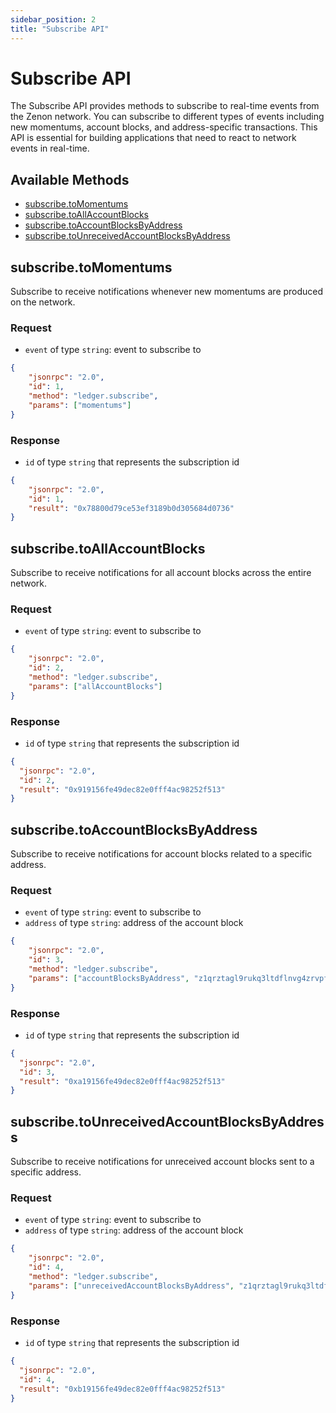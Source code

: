 ```yaml
---
sidebar_position: 2
title: "Subscribe API"
---
```


# Subscribe API

The Subscribe API provides methods to subscribe to real-time events from the Zenon network. You can subscribe to different types of events including new momentums, account blocks, and address-specific transactions. This API is essential for building applications that need to react to network events in real-time.

## Available Methods

* [subscribe.toMomentums](#subscribetomomentums)
* [subscribe.toAllAccountBlocks](#subscribetoallaccountblocks)
* [subscribe.toAccountBlocksByAddress](#subscribetoaccountblocksbyaddress)
* [subscribe.toUnreceivedAccountBlocksByAddress](#subscribetounreceivedaccountblocksbyaddress)

## subscribe.toMomentums

Subscribe to receive notifications whenever new momentums are produced on the network.

### Request

* `event` of type `string`: event to subscribe to

```json
{
    "jsonrpc": "2.0",
    "id": 1,
    "method": "ledger.subscribe",
    "params": ["momentums"]
}
```

### Response

* `id` of type `string` that represents the subscription id

```json
{
    "jsonrpc": "2.0",
    "id": 1,
    "result": "0x78800d79ce53ef3189b0d305684d0736"
}
```

## subscribe.toAllAccountBlocks

Subscribe to receive notifications for all account blocks across the entire network.

### Request

* `event` of type `string`: event to subscribe to

```json
{
    "jsonrpc": "2.0",
    "id": 2,
    "method": "ledger.subscribe",
    "params": ["allAccountBlocks"]
}
```

### Response

* `id` of type `string` that represents the subscription id

```json
{
  "jsonrpc": "2.0",
  "id": 2,
  "result": "0x919156fe49dec82e0fff4ac98252f513"
}
```

## subscribe.toAccountBlocksByAddress

Subscribe to receive notifications for account blocks related to a specific address.

### Request

* `event` of type `string`: event to subscribe to
* `address` of type `string`: address of the account block

```json
{
    "jsonrpc": "2.0",
    "id": 3,
    "method": "ledger.subscribe",
    "params": ["accountBlocksByAddress", "z1qrztagl9rukq3ltdflnvg4zrvpfp84mydfejk9"]
}
```

### Response

* `id` of type `string` that represents the subscription id

```json
{
  "jsonrpc": "2.0",
  "id": 3,
  "result": "0xa19156fe49dec82e0fff4ac98252f513"
}
```

## subscribe.toUnreceivedAccountBlocksByAddress

Subscribe to receive notifications for unreceived account blocks sent to a specific address.

### Request

* `event` of type `string`: event to subscribe to
* `address` of type `string`: address of the account block

```json
{
    "jsonrpc": "2.0",
    "id": 4,
    "method": "ledger.subscribe",
    "params": ["unreceivedAccountBlocksByAddress", "z1qrztagl9rukq3ltdflnvg4zrvpfp84mydfejk9"]
}
```

### Response

* `id` of type `string` that represents the subscription id

```json
{
  "jsonrpc": "2.0",
  "id": 4,
  "result": "0xb19156fe49dec82e0fff4ac98252f513"
}
```